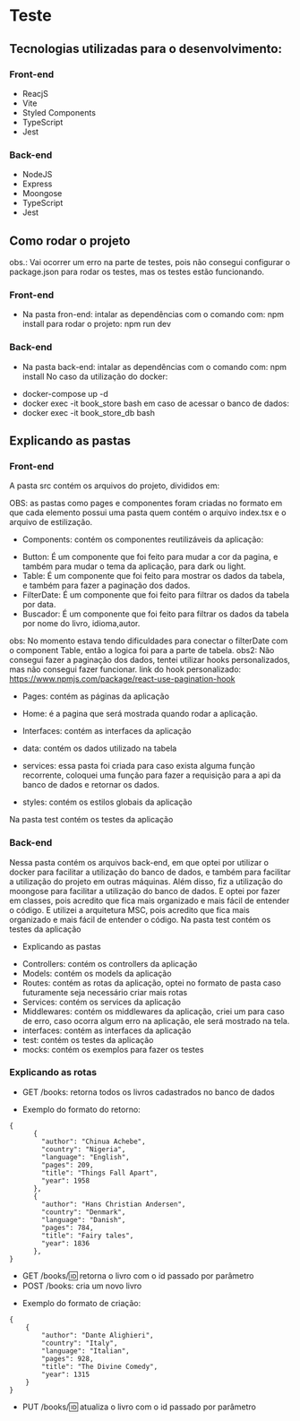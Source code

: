 # Teste

## Tecnologias utilizadas para o desenvolvimento:

### Front-end

- ReacjS
- Vite
- Styled Components
- TypeScript
- Jest

### Back-end

- NodeJS
- Express
- Moongose
- TypeScript
- Jest


## Como rodar o projeto

obs.: Vai ocorrer um erro na parte de testes, pois não consegui configurar o package.json para rodar os testes, mas os testes estão funcionando.

### Front-end

* Na pasta fron-end:
intalar as dependências com o comando com: npm install
para rodar o projeto: npm run dev

### Back-end

* Na pasta back-end:
intalar as dependências com o comando com: npm install
No caso da utilização do docker:
- docker-compose up -d
- docker exec -it book_store bash
em caso de acessar o banco de dados:
- docker exec -it book_store_db bash


## Explicando as pastas

### Front-end

A pasta src contém os arquivos do projeto, divididos em:

OBS: as pastas como pages e componentes foram criadas no formato em que cada elemento possui uma pasta quem contém o arquivo index.tsx e o arquivo de estilização.

- Components: contém os componentes reutilizáveis da aplicação:

* Button: É um componente que foi feito para mudar a cor da pagina, e também para mudar o tema da aplicação, para dark ou light.
* Table: É um componente que foi feito para mostrar os dados da tabela, e também para fazer a paginação dos dados.
* FilterDate: É um componente que foi feito para filtrar os dados da tabela por data.
* Buscador: É um componente que foi feito para filtrar os dados da tabela por nome do livro, idioma,autor.

obs: No momento estava tendo dificuldades para conectar o filterDate com o component Table, então a logica foi para a parte de tabela.
obs2: Não consegui fazer a paginação dos dados, tentei utilizar hooks personalizados, mas não consegui fazer funcionar.
link do hook personalizado: https://www.npmjs.com/package/react-use-pagination-hook


- Pages: contém as páginas da aplicação

* Home: é a pagina que será mostrada quando rodar a aplicação.

- Interfaces: contém as interfaces da aplicação

- data: contém os dados utilizado na tabela

- services: essa pasta foi criada para caso exista alguma função recorrente, coloquei uma função para fazer a requisição para a api da banco de dados e retornar os dados.

- styles: contém os estilos globais da aplicação

Na pasta test contém os testes da aplicação


### Back-end

Nessa pasta contém os arquivos back-end, em que optei por utilizar o docker para facilitar a utilização do banco de dados, e também para facilitar a utilização do projeto em outras máquinas.
Além disso, fiz a utilização do moongose para facilitar a utilização do banco de dados.
E optei por fazer em classes, pois acredito que fica mais organizado e mais fácil de entender o código.
E utilizei a arquitetura MSC, pois acredito que fica mais organizado e mais fácil de entender o código.
Na pasta test contém os testes da aplicação

- Explicando as pastas

* Controllers: contém os controllers da aplicação
* Models: contém os models da aplicação
* Routes: contém as rotas da aplicação, optei no formato de pasta caso futuramente seja necessário criar mais rotas
* Services: contém os services da aplicação
* Middlewares: contém os middlewares da aplicação, criei um para caso de erro, caso ocorra algum erro na aplicação, ele será mostrado na tela.
* interfaces: contém as interfaces da aplicação
* test: contém os testes da aplicação
* mocks: contém os exemplos para fazer os testes

### Explicando as rotas

* GET /books: retorna todos os livros cadastrados no banco de dados
- Exemplo do formato do retorno:
```
{
      {
        "author": "Chinua Achebe",
        "country": "Nigeria",
        "language": "English",
        "pages": 209,
        "title": "Things Fall Apart",
        "year": 1958
      },
      {
        "author": "Hans Christian Andersen",
        "country": "Denmark",
        "language": "Danish",
        "pages": 784,
        "title": "Fairy tales",
        "year": 1836
      },
}
```

* GET /books/:id: retorna o livro com o id passado por parâmetro
* POST /books: cria um novo livro
- Exemplo do formato de criação:
```
{
    {
        "author": "Dante Alighieri",
        "country": "Italy",
        "language": "Italian",
        "pages": 928,
        "title": "The Divine Comedy",
        "year": 1315
    }
}
```

* PUT /books/:id: atualiza o livro com o id passado por parâmetro





